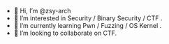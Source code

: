 - 👋 Hi, I’m @zsy-arch
- 👀 I’m interested in Security / Binary Security / CTF .
- 🌱 I’m currently learning Pwn / Fuzzing / OS Kernel .
- 💞️ I’m looking to collaborate on CTF.

<!---
zsy-arch/zsy-arch is a ✨ special ✨ repository because its `README.md` (this file) appears on your GitHub profile.
You can click the Preview link to take a look at your changes.
--->
